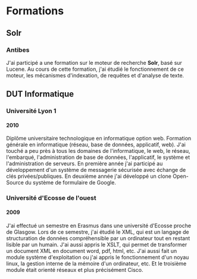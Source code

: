 # Formations

## Solr

### Antibes

J'ai participé a une formation sur le moteur de recherche **Solr**, basé sur Lucene. Au cours de cette formation, j'ai étudié le fonctionnement de ce moteur, les mécanismes d'indexation, de requêtes et d'analyse de texte.

## DUT Informatique

### Université Lyon 1

#### 2010

Diplôme universitaire technologique en informatique option web. Formation générale en informatique (réseau, base de données, applicatif, web). J'ai touché a peu près à tous les domaines de l'informatique, le web, le réseau, l'embarqué, l'administration de base de données, l'applicatif, le système et l'administration de serveurs. En première année j'ai participé au développement d'un système de messagerie sécurisée avec échange de clés privées/publiques. En deuxième année j'ai développé un clone Open-Source du système de formulaire de Google.

### Université d'Ecosse de l'ouest

#### 2009

J'ai effectué un semestre en Erasmus dans une université d'Ecosse proche de Glasgow. Lors de ce semestre, j'ai étudié le XML, qui est un langage de structuration de données compréhensible par un ordinateur tout en restant lisible par un humain. J'ai aussi appris le XSLT, qui permet de transformer un document XML en document word, pdf, html, etc. J'ai aussi fait un module système d'exploitation ou j'ai appris le fonctionnement d'un noyau linux, la gestion interne de la mémoire d'un ordinateur, etc. Et le troisième module était orienté réseaux et plus précisément Cisco.
